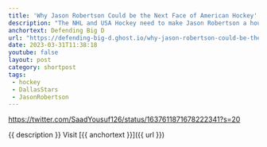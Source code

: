 ```yaml
---
title: 'Why Jason Robertson Could be the Next Face of American Hockey'
description: "The NHL and USA Hockey need to make Jason Robertson a household name."
anchortext: Defending Big D
url: "https://defending-big-d.ghost.io/why-jason-robertson-could-be-the-next-face-of-american-hockey-2/"
date: 2023-03-31T11:38:18
youtube: false
layout: post
category: shortpost
tags:
 - hockey
 - DallasStars
 - JasonRobertson
---
```


https://twitter.com/SaadYousuf126/status/1637611871678222341?s=20

{{ description }} Visit [{{ anchortext }}]({{ url }})